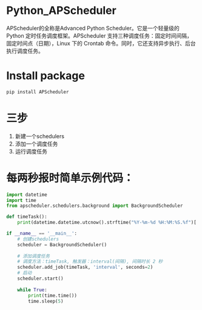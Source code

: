# Python_APScheduler
APScheduler的全称是Advanced Python Scheduler。它是一个轻量级的 Python 定时任务调度框架。APScheduler 支持三种调度任务：固定时间间隔，固定时间点（日期），Linux 下的 Crontab 命令。同时，它还支持异步执行、后台执行调度任务。

# Install package
```python
pip install APScheduler
```

# 三步
1. 新建一个schedulers
2. 添加一个调度任务
3. 运行调度任务

# 每两秒报时简单示例代码：
```python
import datetime
import time
from apscheduler.schedulers.background import BackgroundScheduler

def timeTask():
    print(datetime.datetime.utcnow().strftime("%Y-%m-%d %H:%M:%S.%f")[:-3])

if __name__ == '__main__':
    # 创建schedulers
    scheduler = BackgroundScheduler()
    
    # 添加调度任务
    # 调度方法：timeTask, 触发器：interval(间隔), 间隔时长 2 秒
    scheduler.add_job(timeTask, 'interval', seconds=2)
    # 启动
    scheduler.start()
    
    while True:
        print(time.time())
        time.sleep(5)
```    

